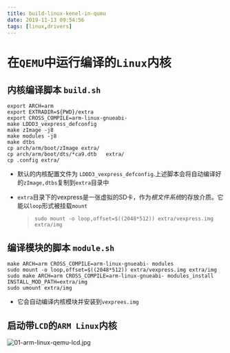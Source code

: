 ```yaml
---
title: build-linux-kenel-in-qumu
date: 2019-11-13 09:54:56
tags: [linux,drivers]
---
```


# 在`QEMU`中运行编译的`Linux`内核
<!--more-->
## 内核编译脚本 `build.sh`

```shell
export ARCH=arm
export EXTRADIR=${PWD}/extra
export CROSS_COMPILE=arm-linux-gnueabi-
make LDDD3_vexpress_defconfig
make zImage -j8
make modules -j8
make dtbs
cp arch/arm/boot/zImage extra/
cp arch/arm/boot/dts/*ca9.dtb	extra/
cp .config extra/
```

- 默认的内核配置文件为 `LDDD3_vexpress_defconfig`.上述脚本会将自动编译好的`zImage,dtbs`复制到`extra`目录中

- `extra`目录下的vexpress是一张虚拟的SD卡，作为*根文件系统*的存放介质。它能以`loop`形式被挂载`mount`

    > `sudo mount -o loop,offset=$((2048*512)) extra/vexpress.img extra/img`

## 编译模块的脚本 `module.sh`

```shell
make ARCH=arm CROSS_COMPILE=arm-linux-gnueabi- modules
sudo mount -o loop,offset=$((2048*512)) extra/vexpress.img extra/img
sudo make ARCH=arm CROSS_COMPILE=arm-linux-gnueabi- modules_install INSTALL_MOD_PATH=extra/img
sudo umount extra/img
```

- 它会自动编译内核模块并安装到`vexprees.img`

## 启动带`LCD`的`ARM Linux`内核

![01-arm-linux-qemu-lcd.jpg](https://i.loli.net/2019/11/13/RV1HtyCN2Y3OPsW.jpg)